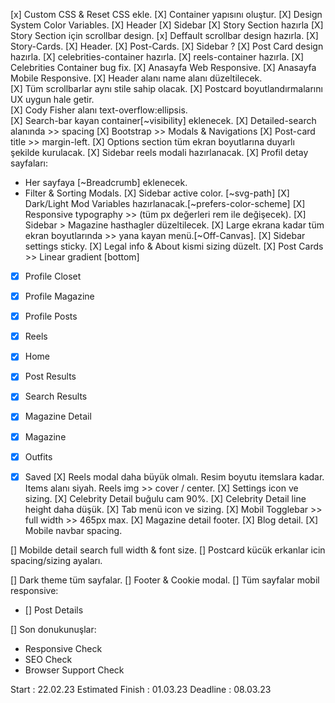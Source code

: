 [x] Custom CSS & Reset CSS ekle.
[X] Container yapısını oluştur.
[X] Design System Color Variables.
[X] Header
[X] Sidebar
[X] Story Section hazırla
[X] Story Section için scrollbar design.
[x] Deffault scrollbar design hazırla.
[X] Story-Cards.
[X] Header.
[X] Post-Cards.
[X] Sidebar ?
[X] Post Card design hazırla.
[X] celebrities-container hazırla.
[X] reels-container hazırla.
[X] Celebrities Container bug fix.
[X] Anasayfa Web Responsive.
[X] Anasayfa Mobile Responsive.
[X] Header alanı name alanı düzeltilecek.  
[X] Tüm scrollbarlar aynı stile sahip olacak.
[X] Postcard boyutlandırmalarını UX uygun hale getir.  
[X] Cody Fisher alanı text-overflow:ellipsis.  
[X] Search-bar kayan container[~visibility] eklenecek. 
[X] Detailed-search alanında >> spacing 
[X] Bootstrap >> Modals & Navigations
[X] Post-card title >> margin-left.
[X] Options section tüm ekran boyutlarına duyarlı şekilde kurulacak.
[X] Sidebar reels modali hazırlanacak.
[X] Profil detay sayfaları: 
+ Her sayfaya [~Breadcrumb] eklenecek.
+ Filter & Sorting Modals.
[X] Sidebar active color. [~svg-path]
[X] Dark/Light Mod Variables hazırlanacak.[~prefers-color-scheme] 
[X] Responsive typography >> (tüm px değerleri rem ile değişecek). 
[X] Sidebar > Magazine hasthagler düzeltilecek.
[X] Large ekrana kadar tüm ekran boyutlarında >> yana kayan menü.[~Off-Canvas].
[X] Sidebar settings sticky.
[X] Legal info & About kismi sizing düzelt.
[X] Post Cards >> Linear gradient [bottom]
+ [X] Profile Closet
+ [X] Profile Magazine
+ [X] Profile Posts
+ [X] Reels
+ [X] Home
+ [X] Post Results
+ [X] Search Results
+ [X] Magazine Detail
+ [X] Magazine 
+ [X] Outfits
+ [X] Saved
[X] Reels modal daha büyük olmalı. Resim boyutu itemslara kadar. Items alanı siyah. Reels img >> cover / center.
[X] Settings icon ve sizing.
[X] Celebrity Detail buğulu cam 90%.
[X] Celebrity Detail line height daha düşük.
[X] Tab menü icon ve sizing.
[X] Mobil Togglebar >> full width >> 465px max.
[X] Magazine detail footer.
[X] Blog detail. 
[X] Mobile navbar spacing.


[] Mobilde detail search full width & font size. 
[] Postcard kücük erkanlar icin spacing/sizing ayaları.

[] Dark theme tüm sayfalar.
[] Footer & Cookie modal.
[] Tüm sayfalar mobil responsive:
+ [] Post Details


[] Son donukunuşlar:
+ Responsive Check
+ SEO Check
+ Browser Support Check


Start : 22.02.23
Estimated Finish : 01.03.23
Deadline : 08.03.23